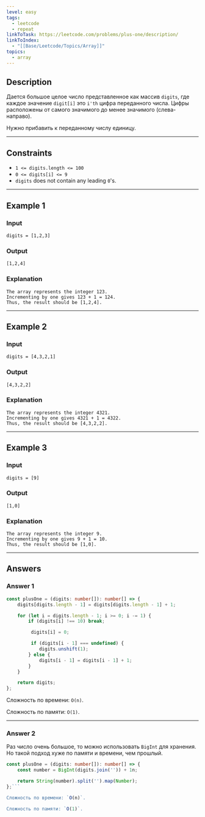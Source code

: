 ```yaml
---
level: easy
tags:
  - leetcode
  - repeat
linkToTask: https://leetcode.com/problems/plus-one/description/
linkToIndex:
  - "[[Base/Leetcode/Topics/Array]]"
topics:
  - array
---
```

## Description

Дается большое целое число представленное как массив `digits`, где каждое значение `digit[i]` это `i'th` цифра переданного числа. Цифры расположены от самого значимого до менее значимого (слева-направо).

Нужно прибавить к переданному числу единицу.

---
## Constraints

- `1 <= digits.length <= 100`
- `0 <= digits[i] <= 9`
- `digits` does not contain any leading `0`'s.

---
## Example 1

### Input

```
digits = [1,2,3]
```
### Output

```
[1,2,4]
```
### Explanation

```
The array represents the integer 123.
Incrementing by one gives 123 + 1 = 124.
Thus, the result should be [1,2,4].
```

---
## Example 2

### Input

```
digits = [4,3,2,1]
```
### Output

```
[4,3,2,2]
```
### Explanation

```
The array represents the integer 4321.
Incrementing by one gives 4321 + 1 = 4322.
Thus, the result should be [4,3,2,2].
```

---
## Example 3

### Input

```
digits = [9]
```
### Output

```
[1,0]
```
### Explanation

```
The array represents the integer 9.
Incrementing by one gives 9 + 1 = 10.
Thus, the result should be [1,0].
```

---
## Answers

### Answer 1

```typescript
const plusOne = (digits: number[]): number[] => {
    digits[digits.length - 1] = digits[digits.length - 1] + 1;

    for (let i = digits.length - 1; i >= 0; i -= 1) {
        if (digits[i] !== 10) break;

         digits[i] = 0;

         if (digits[i - 1] === undefined) {
            digits.unshift(1);
        } else {
            digits[i - 1] = digits[i - 1] + 1;
        }
    }

    return digits;
};
```

Сложность по времени: `O(n)`.

Сложность по памяти: `O(1)`.

---
### Answer 2

Раз число очень большое, то можно использовать `BigInt` для хранения. Но такой подход хуже по памяти и времени, чем прошлый.


```typescript
const plusOne = (digits: number[]): number[] => {
    const number = BigInt(digits.join('')) + 1n;

    return String(number).split('').map(Number);
};```

Сложность по времени: `O(n)`.

Сложность по памяти: `O(1)`.